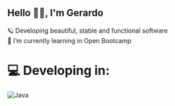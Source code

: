 ## Hello 👋🏼, I'm Gerardo

🪐 Developing beautiful, stable and functional software</br>
🌱 I’m currently learning in Open Bootcamp</br>


# 💻 Developing in:
![Java](https://img.shields.io/badge/java-%23ED8B00.svg?style=for-the-badge&logo=java&logoColor=white)
